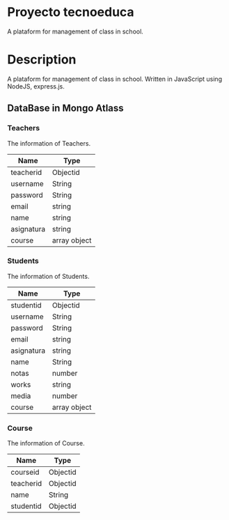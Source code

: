 # Proyecto tecnoeduca

A plataform for management of class in school. 

# Description

A plataform for management of class in school.  Written in JavaScript using
NodeJS, express.js.


## DataBase in Mongo Atlass

### Teachers

The information of Teachers.

| Name | Type |
| --- | --- | 
| teacherid | Objectid | 
| username | String | 
| password  | String | 
| email | string | 
| name | string |
| asignatura | string | 
| course | array object | 

 
### Students

The information of Students.

| Name | Type |
| --- | --- | 
| studentid | Objectid|
| username | String | 
| password  | String | 
| email | string | 
| asignatura | string | 
| name | String | 
| notas | number | 
| works | string |
| media | number | 
| course | array object | 

### Course

The information of Course.

| Name | Type |
| --- | --- | 
| courseid | Objectid | 
| teacherid | Objectid | 
| name | String | 
| studentid| Objectid | 
